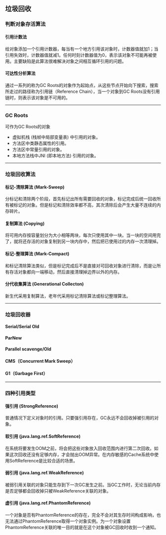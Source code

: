 ## 垃圾回收

### 判断对象存活算法
#### 引用计数法
给对象添加一个引用计数器，每当有一个地方引用该对象时，计数器值就加1；当引用失效时，计数器值就减1。任何时刻计数器值为0，表示该对象不可能再被使用。主要缺陷是此算法很难解决对象之间相互循环引用的问题。
#### 可达性分析算法
通过一系列的称为GC Roots的对象作为起始点，从这些节点开始向下搜索，搜索所走过的路径称为引用链（Reference Chain），当一个对象到GC Roots没有引用链时，则表示该对象是不可用的。
***

### GC Roots
可作为GC Roots的对象
* 虚拟机栈 (栈帧中局部变量表) 中引用的对象。
* 方法区中类静态属性的引用。
* 方法区中常量引用的对象。
* 本地方法栈中JNI (即本地方法) 引用的对象。
***

### 垃圾回收算法
#### 标记-清除算法 (Mark-Sweep)
分标记和清除两个阶段，首先标记出所有需要回收的对象，标记完成后统一回收所有被标记的对象。但是标记和清除效率都不高，其次清除后会产生大量不连续的内存碎片。
#### 复制算法 (Copying)
将可用内存按容量划分为大小相等两块，每次只使用其中一块。当一块的空间用完了，就将还存活的对象复制到另一块内存中，然后把已使用过的内存一次清理掉。
#### 标记-整理算法 (Mark-Compact)
和标记清除算法类似，但是标记完成后不是直接对可回收对象进行清除，而是让所有存活对象都向一端移动，然后直接清理掉边界以外的内存。
#### 分代收集算法 (Generational Collecton)
新生代采用复制算法，老年代采用标记清除算法或标记整理算法。
***

### 垃圾回收器
#### Serial/Serial Old
#### ParNew
#### Parallel scavenge/Old
#### CMS（Concurrent Mark Sweep）
#### G1（Garbage First）
***

### 四种引用类型
#### 强引用 (StrongReference)
普通情况下定义对象时的引用。只要强引用存在，GC永远不会回收掉被引用的对象。
#### 软引用 (java.lang.ref.SoftReference)
在系统将要发生OOM之前，将会把这些对象放入回收范围内进行第二次回收。如果这次回收还没有足够内存，才会抛出OOM异常。在内存敏感的Cache系统中使用SoftReference是比较合适的场景。
#### 弱引用 (java.lang.ref.WeakReference)
被弱引用关联的对象只能生存到下一次GC发生之前。当GC工作时，无论当前内存是否足够都会回收掉只被WeakReference关联的对象。
#### 虚引用 (java.lang.ref.PhantomReference)
一个对象是否有PhantomReference的存在，完全不会对其生存时间构成影响，也无法通过PhantomReference取得一个对象实例。为一个对象设置PhantomReference关联的唯一目的就是在这个对象被GC回收时收到一个通知。
